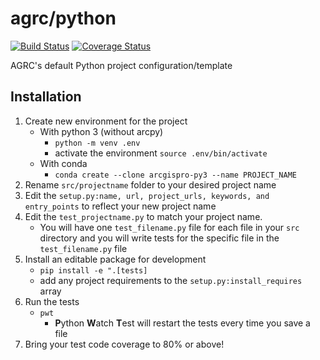 # agrc/python

[![Build Status](https://travis-ci.com/agrc/python.svg?branch=master)](https://travis-ci.com/agrc/python)
[![Coverage Status](https://coveralls.io/repos/github/agrc/python/badge.svg?branch=master)](https://coveralls.io/github/agrc/python?branch=master)

AGRC's default Python project configuration/template

## Installation

1. Create new environment for the project
   - With python 3 (without arcpy)
     - `python -m venv .env`
     - activate the environment `source .env/bin/activate`
   - With conda
     - `conda create --clone arcgispro-py3 --name PROJECT_NAME`
1. Rename `src/projectname` folder to your desired project name
1. Edit the `setup.py:name, url, project_urls, keywords, and entry_points` to reflect your new project name
1. Edit the `test_projectname.py` to match your project name.
   - You will have one `test_filename.py` file for each file in your `src` directory and you will write tests for the specific file in the `test_filename.py` file
1. Install an editable package for development
   - `pip install -e ".[tests]`
   - add any project requirements to the `setup.py:install_requires` array
1. Run the tests
   - `pwt`
     - **P**ython **W**atch **T**est will restart the tests every time you save a file
1. Bring your test code coverage to 80% or above!

